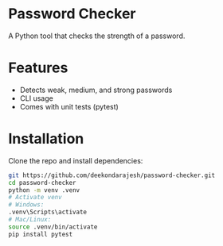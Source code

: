 # Password Checker

A Python tool that checks the strength of a password.

# Features
- Detects weak, medium, and strong passwords
- CLI usage
- Comes with unit tests (pytest)

# Installation
Clone the repo and install dependencies:

```bash
git https://github.com/deekondarajesh/password-checker.git
cd password-checker
python -m venv .venv
# Activate venv
# Windows:
.venv\Scripts\activate
# Mac/Linux:
source .venv/bin/activate
pip install pytest

